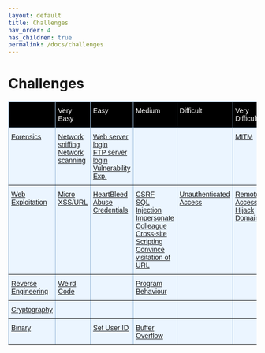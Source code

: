```yaml
---
layout: default
title: Challenges
nav_order: 4
has_children: true
permalink: /docs/challenges
---
```


# Challenges 

<style type="text/css">
.tg  {border-collapse:collapse;border-color:#9ABAD9;border-spacing:0;}
.tg td{background-color:#EBF5FF;border-color:#9ABAD9;border-style:solid;border-width:1px;color:#444;
  font-family:Arial, sans-serif;font-size:14px;overflow:hidden;padding:10px 5px;word-break:normal;}
.tg th{background-color:#000;border-color:#9ABAD9;border-style:solid;border-width:1px;color:#fff;
  font-family:Arial, sans-serif;font-size:14px;font-weight:normal;overflow:hidden;padding:10px 5px;word-break:normal;}
.tg .tg-0pky{border-color:inherit;text-align:left;vertical-align:top}
</style>
<table class="tg">
<thead>
  <tr>
    <th class="tg-0pky"></th>
    <th class="tg-0pky">Very Easy</th>
    <th class="tg-0pky">Easy</th>
    <th class="tg-0pky">Medium</th>
    <th class="tg-0pky">Difficult</th>
    <th class="tg-0pky">Very Difficult</th>
  </tr>
</thead>
<tbody>
  <tr>
    <td class="tg-0pky"><a href="/docs/challenges/forensics/">Forensics</a></td>
    <td class="tg-0pky"><a href="/docs/challenges/forensics/#network-sniffing">Network sniffing</a><br><a href="/docs/challenges/forensics/#network-scanning">Network scanning</a></td>
    <td class="tg-0pky"><a href="docs/challenges/forensics/#web-server-login">Web server login</a><br><a href="/docs/challenges/forensics/#ftp-server-login">FTP server login</a><br><a href="/docs/challenges/forensics/#vulnerability-exploitation">Vulnerability Exp.</a></td>
    <td class="tg-0pky"></td>
    <td class="tg-0pky"></td>
    <td class="tg-0pky"><a href="/docs/challenges/forensics/#man-in-the-middle">MITM</a></td>
  </tr>
  <tr>
    <td class="tg-0pky"><a href="/docs/challenges/web-exploitation/">Web Exploitation</a></td>
    <td class="tg-0pky"><a href="/docs/challenges/web-exploitation/#micro-cms-xxs-and-url"> Micro XSS/URL</a>  </td>
    <td class="tg-0pky"><a href="/docs/challenges/web-exploitation/#heartbleed">HeartBleed</a><br><a href="https://docs.haaukins.com//docs/challenges/web-exploitation/#abuse-credentials">Abuse Credentials</a></td>
    <td class="tg-0pky"><a href="/docs/challenges/web-exploitation/#cross-site-request-forgery">CSRF</a><br><a href="/docs/challenges/web-exploitation/#sql-injection">SQL Injection</a><br><a href="/docs/challenges/web-exploitation/#impersonate-colleague">Impersonate Colleague</a><br><a href="/docs/challenges/web-exploitation/#cross-site-scripting">Cross-site Scripting</a><br><a href="/docs/challenges/web-exploitation/#convince-visitation-of-url">Convince visitation of URL</a></td>
    <td class="tg-0pky"><a href="/docs/challenges/web-exploitation/#unauthenticated-access">Unauthenticated Access</a></td>
    <td class="tg-0pky"><a href="/docs/challenges/web-exploitation/#remote-access">Remote Access</a><br><a href="/docs/challenges/web-exploitation/#hijack-domain">Hijack Domain</a></td>
  </tr>
  <tr>
    <td class="tg-0pky"><a href="/docs/challenges/reverse-engineering">Reverse Engineering</a></td>
    <td class="tg-0pky"><a href="/docs/challenges/reverse-engineering/#weird-code">Weird Code</a></td>
    <td class="tg-0pky"></td>
    <td class="tg-0pky"><a href="/docs/challenges/reverse-engineering/#program-behaviour">Program Behaviour</a></td>
    <td class="tg-0pky"></td>
    <td class="tg-0pky"></td>
  </tr>
  <tr>
    <td class="tg-0pky"><a href="/docs/challenges/cryptography">Cryptography</a></td>
    <td class="tg-0pky"></td>
    <td class="tg-0pky"></td>
    <td class="tg-0pky"></td>
    <td class="tg-0pky"></td>
    <td class="tg-0pky"></td>
  </tr>
  <tr>
    <td class="tg-0pky"><a href="/binary">Binary</a></td>
    <td class="tg-0pky"></td>
    <td class="tg-0pky"><a href="/binary/#set-user-id">Set User ID</a></td>
    <td class="tg-0pky"><a href="/binary/#buffer-overflow">Buffer Overflow</a></td>
    <td class="tg-0pky"></td>
    <td class="tg-0pky"></td>
  </tr>
</tbody>
</table>